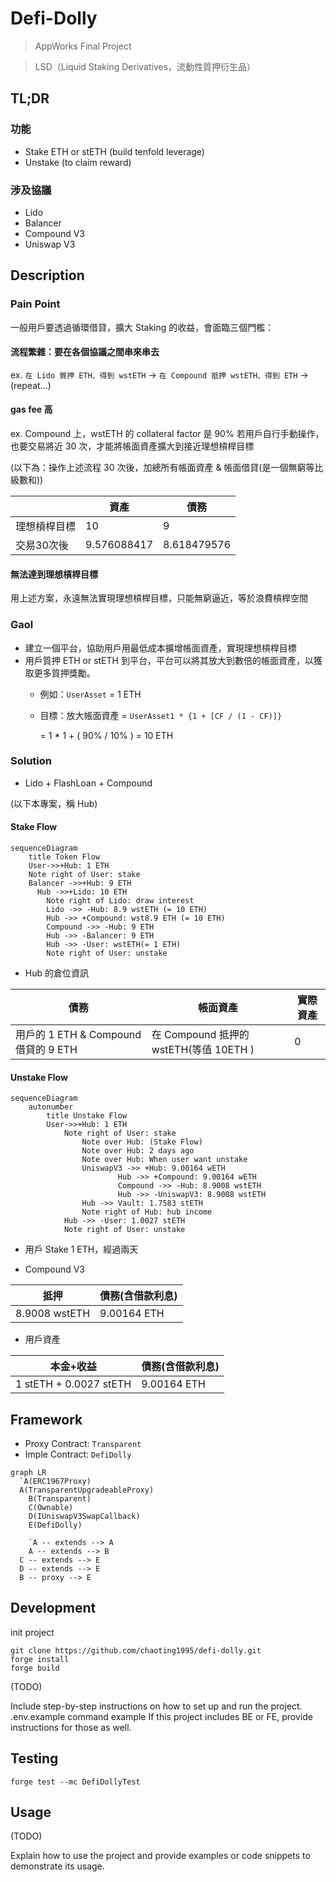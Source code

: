 # Defi-Dolly
> AppWorks Final Project

> LSD（Liquid Staking Derivatives，流動性質押衍生品）

## TL;DR
### 功能
- Stake ETH or stETH (build tenfold leverage)
- Unstake (to claim reward)
### 涉及協議
- Lido
- Balancer
- Compound V3
- Uniswap V3

## Description
### Pain Point
  一般用戶要透過循環借貸，擴大 Staking 的收益，會面臨三個門檻：
  #### 流程繁雜：要在各個協議之間串來串去
  ex. `在 Lido 質押 ETH、得到 wstETH` → `在 Compound 抵押 wstETH、得到 ETH` → (repeat…)
  #### gas fee 高
  ex. Compound 上，wstETH 的 collateral factor 是 90%
  若用戶自行手動操作，也要交易將近 30 次，才能將帳面資產擴大到接近理想槓桿目標
  
  (以下為：操作上述流程 30 次後，加總所有帳面資產 & 帳面借貸(是一個無窮等比級數和))

  |  | 資產 | 債務 |
  | --- | --- | --- |
  | 理想槓桿目標 | 10 | 9 |
  | 交易30次後 | 9.576088417 |  8.618479576 |
    
  #### 無法達到理想槓桿目標
  用上述方案，永遠無法實現理想槓桿目標，只能無窮逼近，等於浪費槓桿空間

### Gaol
- 建立一個平台，協助用戶用最低成本擴增帳面資產，實現理想槓桿目標
- 用戶質押 ETH or stETH 到平台，平台可以將其放大到數倍的帳面資產，以獲取更多質押獎勵。
  - 例如：`UserAsset` = 1 ETH
  - 目標：放大帳面資產 = `UserAsset1 * {1 + [CF / (1 - CF)]}`
      
      = 1 * 1 + ( 90% / 10% ) = 10 ETH

### Solution
  - Lido + FlashLoan + Compound

(以下本專案，稱 Hub)

#### Stake Flow
```mermaid
sequenceDiagram
    title Token Flow
    User->>+Hub: 1 ETH
    Note right of User: stake
    Balancer ->>+Hub: 9 ETH
      Hub ->>+Lido: 10 ETH
        Note right of Lido: draw interest
        Lido ->> -Hub: 8.9 wstETH (= 10 ETH)
        Hub ->> +Compound: wst8.9 ETH (= 10 ETH)
        Compound ->> -Hub: 9 ETH
        Hub ->> -Balancer: 9 ETH
        Hub ->> -User: wstETH(= 1 ETH)
        Note right of User: unstake
```
- Hub 的倉位資訊

| 債務 | 帳面資產 | 實際資產 |
| --- | --- | --- |
| 用戶的 1 ETH & Compound 借貸的 9 ETH | 在 Compound 抵押的 wstETH(等值 10ETH ) | 0 |

#### Unstake Flow
```mermaid
sequenceDiagram
	autonumber
		title Unstake Flow
	    User->>+Hub: 1 ETH
			Note right of User: stake
				Note over Hub: (Stake Flow)
				Note over Hub: 2 days ago
				Note over Hub: When user want unstake
				UniswapV3 ->> +Hub: 9.00164 wETH
						Hub ->> +Compound: 9.00164 wETH
						Compound ->> -Hub: 8.9008 wstETH					 
						Hub ->> -UniswapV3: 8.9008 wstETH
				Hub ->> Vault: 1.7583 stETH
				Note right of Hub: hub income					
			Hub ->> -User: 1.0027 stETH
			Note right of User: unstake
```
- 用戶 Stake 1 ETH，經過兩天

- Compound V3

| 抵押 | 債務(含借款利息) |
| --- | --- |
| 8.9008 wstETH | 9.00164 ETH |

- 用戶資產

| 本金+收益 | 債務(含借款利息) |
| --- | --- |
| 1 stETH + 0.0027 stETH | 9.00164 ETH |

## Framework
- Proxy Contract: `Transparent`
- Imple Contract: `DefiDolly`

```mermaid
graph LR
  `A(ERC1967Proxy)
  A(TransparentUpgradeableProxy)
	B(Transparent)
	C(Ownable)
	D(IUniswapV3SwapCallback)
	E(DefiDolly)

	`A -- extends --> A
	A -- extends --> B
  C -- extends --> E
  D -- extends --> E
  B -- proxy --> E

```
## Development
init project

```tsx
git clone https://github.com/chaoting1995/defi-dolly.git
forge install
forge build
```
(TODO)

Include step-by-step instructions on how to set up and run the project.
.env.example
command example
If this project includes BE or FE, provide instructions for those as well.
## Testing

```
forge test --mc DefiDollyTest
```
## Usage
(TODO)

Explain how to use the project and provide examples or code snippets to demonstrate its usage.